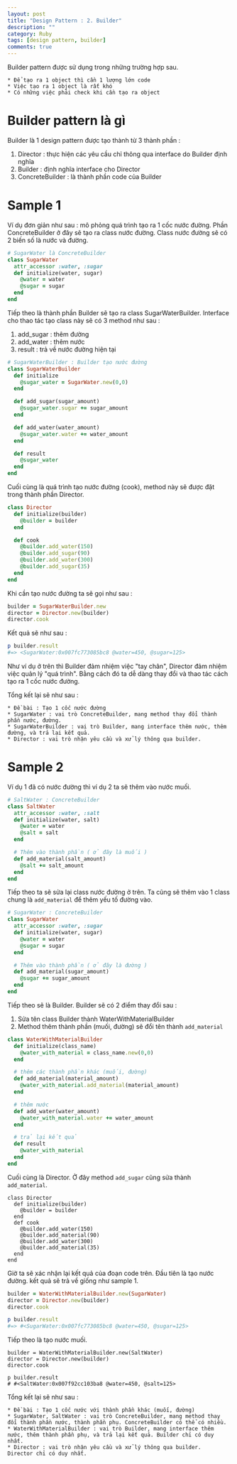 ```yaml
---
layout: post
title: "Design Pattern : 2. Builder"
description: ""
category: Ruby
tags: [design pattern, builder]
comments: true
---
```


Builder pattern được sử dụng trong những trường hợp sau.

```
* Để tạo ra 1 object thì cần 1 lượng lớn code
* Việc tạo ra 1 object là rất khó
* Có những việc phải check khi cần tạo ra object
```

# Builder pattern là gì

Builder là 1 design pattern được tạo thành từ 3 thành phần :

1. Director : thực hiện các yêu cầu chỉ thông qua interface do Builder định nghĩa
2. Builder : định nghĩa interface cho Director
3. ConcreteBuilder : là thành phần code của Builder

<!-- more -->

# Sample 1
Ví dụ đơn giản như sau : mô phỏng quá trình tạo ra 1 cốc nước đường.
Phần ConcreteBuilder ở đây sẽ tạo ra class nước đường. Class nước đường sẽ có 2 biến số là nước và đường.

```ruby
# SugarWater là ConcreteBuilder
class SugarWater
  attr_accessor :water, :sugar
  def initialize(water, sugar)
    @water = water
    @sugar = sugar
  end
end
```

Tiếp theo là thành phần Builder sẽ tạo ra class SugarWaterBuilder. Interface cho thao tác tạo class này sẽ có 3 method như sau :

1. add_sugar : thêm đường
2. add_water : thêm nước
3. result : trả về nước đường hiện tại

```ruby
# SugarWaterBuilder : Builder tạo nước đường
class SugarWaterBuilder
  def initialize
    @sugar_water = SugarWater.new(0,0)
  end

  def add_sugar(sugar_amount)
    @sugar_water.sugar += sugar_amount
  end

  def add_water(water_amount)
    @sugar_water.water += water_amount
  end

  def result
    @sugar_water
  end
end
```

Cuối cùng là quá trình tạo nước đường (cook), method này sẽ được đặt trong thành phần Director.

```ruby
class Director
  def initialize(builder)
    @builder = builder
  end

  def cook
    @builder.add_water(150)
    @builder.add_sugar(90)
    @builder.add_water(300)
    @builder.add_sugar(35)
  end
end
```

Khi cần tạo nước đường ta sẽ gọi như sau :

```ruby
builder = SugarWaterBuilder.new
director = Director.new(builder)
director.cook
```

Kết quả sẽ như sau :

```ruby
p builder.result
#=> <SugarWater:0x007fc773085bc8 @water=450, @sugar=125>
```

Như ví dụ ở trên thì Builder đảm nhiệm việc "tay chân", Director đảm nhiệm việc quản lý "quá trình". Bằng cách đó ta dễ dàng thay đổi và thao tác cách tạo ra 1 cốc nước đường.

Tổng kết lại sẽ như sau :

```text
* Đề bài : Tạo 1 cốc nước đường
* SugarWater : vai trò ConcreteBuilder, mang method thay đổi thành phần nước, đường.
* SugarWaterBuilder : vai trò Builder, mang interface thêm nước, thêm đường, và trả lại kết quả.
* Director : vai trò nhận yêu cầu và xử lý thông qua builder.
```

# Sample 2

Ví dụ 1 đã có nước đường thì ví dụ 2 ta sẽ thêm vào nước muối.

```ruby
# SaltWater : ConcreteBuilder
class SaltWater
  attr_accessor :water, :salt
  def initialize(water, salt)
    @water = water
    @salt = salt
  end

  # Thêm vào thành phần ( ở đây là muối )
  def add_material(salt_amount)
    @salt += salt_amount
  end
end
```

Tiếp theo ta sẽ sửa lại class nước đường ở trên. Ta cũng sẽ thêm vào 1 class chung là `add_material` để thêm yếu tố đường vào.

```ruby
# SugarWater : ConcreteBuilder
class SugarWater
  attr_accessor :water, :sugar
  def initialize(water, sugar)
    @water = water
    @sugar = sugar
  end

  # Thêm vào thành phần ( ở đây là đường )
  def add_material(sugar_amount)
    @sugar += sugar_amount
  end
end
```

Tiếp theo sẽ là Builder. Builder sẽ có 2 điểm thay đổi sau :

1. Sửa tên class Builder thành WaterWithMaterialBuilder
2. Method thêm thành phần (muối, đường) sẽ đổi tên thành `add_material`

```ruby
class WaterWithMaterialBuilder
  def initialize(class_name)
    @water_with_material = class_name.new(0,0)
  end

  # thêm các thành phần khác (muối, đường)
  def add_material(material_amount)
    @water_with_material.add_material(material_amount)
  end

  # thêm nước
  def add_water(water_amount)
    @water_with_material.water += water_amount
  end

  # trả lại kết quả
  def result
    @water_with_material
  end
end
```

Cuối cùng là Director. Ở đây method `add_sugar` cũng sửa thành `add_material`.

```
class Director
  def initialize(builder)
    @builder = builder
  end
  def cook
    @builder.add_water(150)
    @builder.add_material(90)
    @builder.add_water(300)
    @builder.add_material(35)
  end
end
```

Giờ ta sẽ xác nhận lại kết quả của đoạn code trên. Đầu tiên là tạo nước đường. kết quả sẽ trả về giống như sample 1.

```ruby
builder = WaterWithMaterialBuilder.new(SugarWater)
director = Director.new(builder)
director.cook

p builder.result
#=> #<SugarWater:0x007fc773085bc8 @water=450, @sugar=125>
```

Tiếp theo là tạo nước muối.

```
builder = WaterWithMaterialBuilder.new(SaltWater)
director = Director.new(builder)
director.cook

p builder.result
# #<SaltWater:0x007f92cc103ba8 @water=450, @salt=125>
```

Tổng kết lại sẽ như sau :

```text
* Đề bài : Tạo 1 cốc nước với thành phần khác (muối, đường)
* SugarWater, SaltWater : vai trò ConcreteBuilder, mang method thay đổi thành phần nước, thành phần phụ. ConcreteBuilder có thể có nhiều.
* WaterWithMaterialBuilder : vai trò Builder, mang interface thêm nước, thêm thành phần phụ, và trả lại kết quả. Builder chỉ có duy nhất.
* Director : vai trò nhận yêu cầu và xử lý thông qua builder.  Director chỉ có duy nhất.
```
